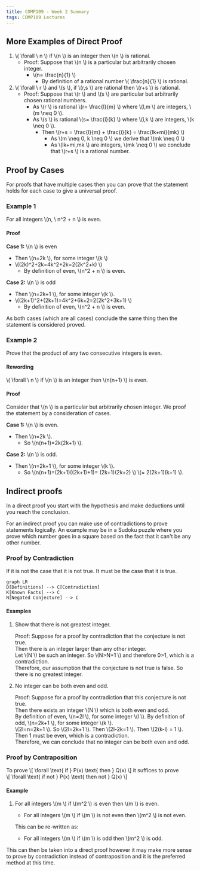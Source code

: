 ```yaml
---
title: COMP109 - Week 2 Summary
tags: COMP109 Lectures
---
```

## More Examples of Direct Proof
1.  \\( \\forall \\ n \\) if  \\(n \\) is an integer then  \\(n \\) is rational. 
	* Proof: Suppose that  \\(n \\) is a particular but arbitrarily chosen integer.
		*  \\(n= \\frac{n}{1} \\)
			* By definition of a rational number  \\( \\frac{n}{1} \\) is rational.
1.  \\( \\forall \\ r \\) and  \\(s \\), if  \\(r,s \\) are rational then  \\(r+s \\) is rational.
	* Proof: Suppose that  \\(r \\) and  \\(s \\) are particular but arbitrarily chosen rational numbers.
		* As  \\(r \\) is rational  \\(r= \\frac{l}{m} \\) where  \\(l,m \\) are integers,  \\(m \\neq 0 \\).
		* As  \\(s \\) is rational  \\(s= \\frac{i}{k} \\) where  \\(i,k \\) are integers,  \\(k \\neq 0 \\).
			* Then  \\(r+s =  \\frac{l}{m} +  \\frac{i}{k} =  \\frac{lk+mi}{mk} \\)
				* As  \\(m \\neq 0, k \\neq 0 \\) we derive that  \\(mk \\neq 0 \\)
				* As  \\(lk+mi,mk \\) are integers,  \\(mk \\neq 0 \\) we conclude that  \\(r+s \\) is a rational number. 

## Proof by Cases
For proofs that have multiple cases then you can prove that the statement holds for each case to give a universal proof.

### Example 1
For all integers  \\(n, \\ n^2 + n \\) is even.

#### Proof
**Case 1:**  \\(n \\) is even  

* Then  \\(n=2k \\), for some integer  \\(k \\)  
*  \\((2k)^2+2k=4k^2+2k=2(2k^2+k) \\)
	* By definition of even,  \\(n^2 + n \\) is even. 

**Case 2:**  \\(n \\) is odd

* Then  \\(n=2k+1 \\), for some integer  \\(k \\).
*  \\((2k+1)^2+(2k+1)=4k^2+6k+2=2(2k^2+3k+1) \\)
	* By definition of even,  \\(n^2 + n \\) is even. 
	
As both cases (which are all cases) conclude the same thing then the statement is considered proved.

### Example 2
Prove that the product of any two consecutive integers is even. 

#### Rewording
 \\( \\forall \\ n \\) if  \\(n \\) is an integer then  \\(n(n+1) \\) is even. 

#### Proof
Consider that  \\(n \\) is a particular but arbitrarily chosen integer. We proof the statement by a consideration of cases.

**Case 1:**  \\(n \\) is even.

* Then  \\(n=2k \\).
	* So  \\(n(n+1)=2k(2k+1) \\).

**Case 2:**  \\(n \\) is odd.
	
* Then  \\(n=2k+1 \\), for some integer  \\(k \\).
	* So  \\(n(n+1)=(2k+1)((2k+1)+1)= (2k+1)(2k+2) \\)  \\(= 2(2k+1)(k+1) \\).

## Indirect proofs
In a direct proof you start with the hypothesis and make deductions until you reach the conclusion.

For an indirect proof you can make use of contradictions to prove statements logically. An example may be in a Sudoku puzzle where you prove which number goes in a square based on the fact that it can't be any other number.

### Proof by Contradiction
If it is not the case that it is not true. It must be the case that it is true.

```mermaid
graph LR
D[Definitions] --> C[Contradiction]
K[Known Facts] --> C
N[Negated Conjecture] --> C
```

#### Examples
1. Show that there is not greatest integer.

	Proof: Suppose for a proof by contradiction that the conjecture is not true.  
	Then there is an integer larger than any other integer.  
	Let  \\(N \\) be such an integer.
	So  \\(N>N+1 \\) and therefore 0>1, which is a contradiction.  
	Therefore, our  assumption that the conjecture is not true is false. So there is no greatest integer.
2. No integer can be both even and odd.
	
	Proof: Suppose for a proof by contradiction that this conjecture is not true.  
	Then there exists an integer  \\(N \\) which is both even and odd.  
	By definition of even,  \\(n=2l \\), for some integer  \\(l \\). 
	By definition of odd,  \\(n=2k+1 \\), for some integer  \\(k \\).  
	 \\(2l=n=2k+1 \\). So  \\(2l=2k+1 \\). Then  \\(2l-2k=1 \\). Then  \\(2(k-l) = 1 \\).  
	Then 1 must be even, which is a contradiction.  
	Therefore, we can conclude that no integer can be both even and odd.

### Proof by Contraposition
To prove 
 \\[ \\forall  \\text{ if } P(x)  \\text{ then } Q(x) \\]
it suffices to prove  
 \\[ \\forall  \\text{ if not } P(x)  \\text{ then not } Q(x) \\]

#### Example
1. For all integers  \\(m \\) if  \\(m^2 \\) is even then  \\(m \\) is even.
	* For all integers  \\(m \\) if  \\(m \\) is not even then  \\(m^2 \\) is not even.
	
	This can be re-written as:
	
	* For all integers  \\(m \\) if  \\(m \\) is odd then  \\(m^2 \\) is odd.

This can then be taken into a direct proof however it may make more sense to prove by contradiction instead of contraposition and it is the preferred method at this time.
